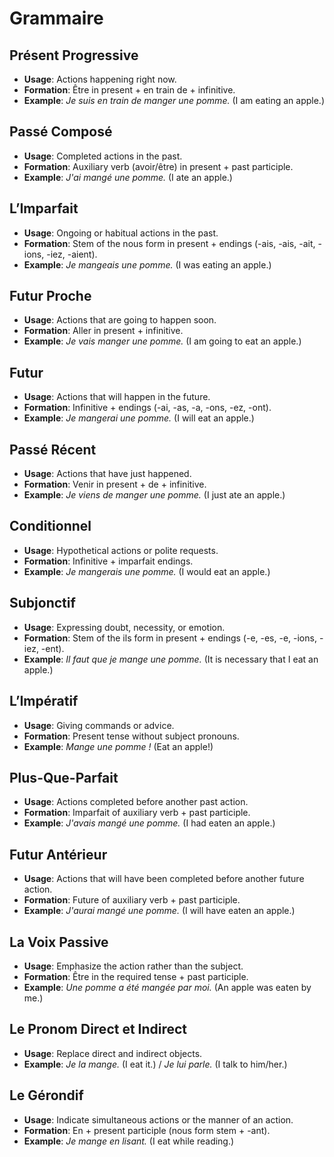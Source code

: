 # Grammaire

## Présent Progressive

- **Usage**: Actions happening right now.
- **Formation**: Être in present + en train de + infinitive.
- **Example**: _Je suis en train de manger une pomme._ (I am eating an apple.)

## Passé Composé

- **Usage**: Completed actions in the past.
- **Formation**: Auxiliary verb (avoir/être) in present + past participle.
- **Example**: _J'ai mangé une pomme._ (I ate an apple.)

## L’Imparfait

- **Usage**: Ongoing or habitual actions in the past.
- **Formation**: Stem of the nous form in present + endings (-ais, -ais, -ait, -ions, -iez, -aient).
- **Example**: _Je mangeais une pomme._ (I was eating an apple.)

## Futur Proche

- **Usage**: Actions that are going to happen soon.
- **Formation**: Aller in present + infinitive.
- **Example**: _Je vais manger une pomme._ (I am going to eat an apple.)

## Futur

- **Usage**: Actions that will happen in the future.
- **Formation**: Infinitive + endings (-ai, -as, -a, -ons, -ez, -ont).
- **Example**: _Je mangerai une pomme._ (I will eat an apple.)

## Passé Récent

- **Usage**: Actions that have just happened.
- **Formation**: Venir in present + de + infinitive.
- **Example**: _Je viens de manger une pomme._ (I just ate an apple.)

## Conditionnel

- **Usage**: Hypothetical actions or polite requests.
- **Formation**: Infinitive + imparfait endings.
- **Example**: _Je mangerais une pomme._ (I would eat an apple.)

## Subjonctif

- **Usage**: Expressing doubt, necessity, or emotion.
- **Formation**: Stem of the ils form in present + endings (-e, -es, -e, -ions, -iez, -ent).
- **Example**: _Il faut que je mange une pomme._ (It is necessary that I eat an apple.)

## L’Impératif

- **Usage**: Giving commands or advice.
- **Formation**: Present tense without subject pronouns.
- **Example**: _Mange une pomme !_ (Eat an apple!)

## Plus-Que-Parfait

- **Usage**: Actions completed before another past action.
- **Formation**: Imparfait of auxiliary verb + past participle.
- **Example**: _J'avais mangé une pomme._ (I had eaten an apple.)

## Futur Antérieur

- **Usage**: Actions that will have been completed before another future action.
- **Formation**: Future of auxiliary verb + past participle.
- **Example**: _J'aurai mangé une pomme._ (I will have eaten an apple.)

## La Voix Passive

- **Usage**: Emphasize the action rather than the subject.
- **Formation**: Être in the required tense + past participle.
- **Example**: _Une pomme a été mangée par moi._ (An apple was eaten by me.)

## Le Pronom Direct et Indirect

- **Usage**: Replace direct and indirect objects.
- **Example**: _Je la mange._ (I eat it.) / _Je lui parle._ (I talk to him/her.)

## Le Gérondif

- **Usage**: Indicate simultaneous actions or the manner of an action.
- **Formation**: En + present participle (nous form stem + -ant).
- **Example**: _Je mange en lisant._ (I eat while reading.)
